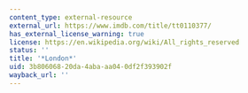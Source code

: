 ```yaml
---
content_type: external-resource
external_url: https://www.imdb.com/title/tt0110377/
has_external_license_warning: true
license: https://en.wikipedia.org/wiki/All_rights_reserved
status: ''
title: '*London*'
uid: 3b806068-20da-4aba-aa04-0df2f393902f
wayback_url: ''
---
```

